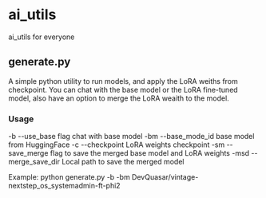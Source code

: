 # ai_utils
ai_utils for everyone

## generate.py
A simple python utility to run models, and apply the LoRA weiths from checkpoint.
You can chat with the base model or the LoRA fine-tuned model, also have an option 
to merge the LoRA weaith to the model.

### Usage
-b      --use_base              flag chat with base model
-bm     --base_mode_id          base model from HuggingFace
-c      --checkpoint            LoRA weights checkpoint
-sm     --save_merge            flag to save the merged base model and LoRA weights
-msd    --merge_save_dir        Local path to save the merged model

Example:
python generate.py -b -bm DevQuasar/vintage-nextstep_os_systemadmin-ft-phi2
 
